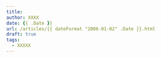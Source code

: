 ```yaml
---
title:
author: XXXX
date: {{ .Date }}
url: /articles/{{ dateFormat "2006-01-02" .Date }}.html
draft: true
tags:
  - XXXXX
---
```


